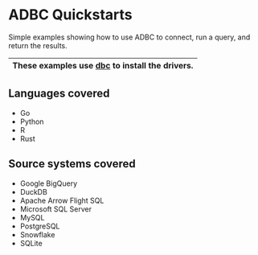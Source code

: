 <!--
Copyright 2025 Columnar Technologies Inc.

Licensed under the Apache License, Version 2.0 (the "License");
you may not use this file except in compliance with the License.
You may obtain a copy of the License at

    http://www.apache.org/licenses/LICENSE-2.0

Unless required by applicable law or agreed to in writing, software
distributed under the License is distributed on an "AS IS" BASIS,
WITHOUT WARRANTIES OR CONDITIONS OF ANY KIND, either express or implied.
See the License for the specific language governing permissions and
limitations under the License.
-->

# ADBC Quickstarts

Simple examples showing how to use ADBC to connect, run a query, and return the results.


| These examples use [dbc](https://docs.columnar.tech/dbc/) to install the drivers. |
| ----------------------------------------------------------------------------------|

## Languages covered

- Go
- Python
- R
- Rust

## Source systems covered
- Google BigQuery
- DuckDB
- Apache Arrow Flight SQL
- Microsoft SQL Server
- MySQL
- PostgreSQL
- Snowflake
- SQLite
